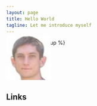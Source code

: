 ```yaml
---
layout: page
title: Hello World
tagline: Let me introduce myself
---
```

{% include JB/setup %}

<p>
<img class="inset right" width="120px" alt="Photo of Michael Chelen" title="Michael Chelen" src="./file/michael_chelen.jpeg" style="margin-top: -3em;">
</p>


## Links

<!--
<a class="btn btn-block btn-social btn-twitter btn-lg" href="https://twitter.com/mikechelen" target="_blank">
  <i class="fa fa-twitter"></i>
  @mikechelen
</a>

<a class="btn btn-block btn-social btn-facebook btn-lg" href="https://facebook.com/mikechelen" target="_blank">
  <i class="fa fa-facebook"></i>
  Mike Chelen
</a>
-->


<a class="btn btn-social-icon btn-google-plus btn-lg" href="mailto:foo@example.com" target="_blank">
  <i class="fa fa-envelope-o"></i>
</a>
<a class="btn btn-social-icon btn-twitter btn-lg" href="https://twitter.com/mikechelen" target="_blank">
  <i class="fa fa-twitter"></i>
</a>
<a class="btn btn-social-icon btn-facebook btn-lg" href="https://facebook.com/mikechelen" target="_blank">
  <i class="fa fa-facebook"></i>
</a>
<a class="btn btn-social-icon btn-github btn-lg" href="https://github.com/mchelen" target="_blank">
  <i class="fa fa-github"></i>
</a>
<a class="btn btn-social-icon btn-linkedin btn-lg" href="https://linkedin.com/in/michaelchelen" target="_blank">
  <i class="fa fa-linkedin"></i>
</a>










